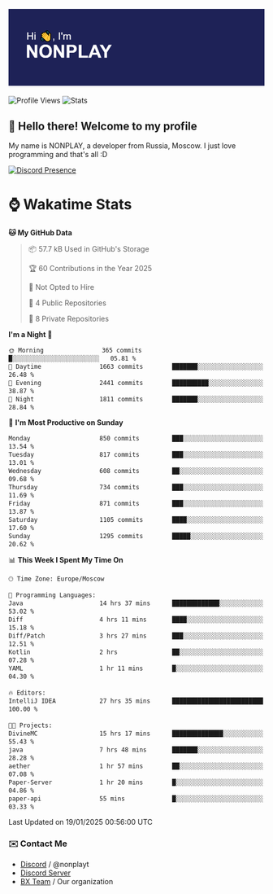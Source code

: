 ![Discord Presence](./header.png)
<br></br>
![Profile Views](https://komarev.com/ghpvc/?username=NONPLAYT&color=blue&style=for-the-badge)
![Stats](https://img.shields.io/badge/0%25-OPTIMIZED-orange?style=for-the-badge)


## :wave: Hello there! Welcome to my profile

My name is NONPLAY, a developer from Russia, Moscow. I just love programming and that's all :D

[![Discord Presence](https://lanyard.cnrad.dev/api/597087584090587177?showDisplayName=true)](https://discord.com/users/597087584090587177) 

# ⌚ Wakatime Stats

<!--START_SECTION:waka-->
**🐱 My GitHub Data** 

> 📦 57.7 kB Used in GitHub's Storage 
 > 
> 🏆 60 Contributions in the Year 2025
 > 
> 🚫 Not Opted to Hire
 > 
> 📜 4 Public Repositories 
 > 
> 🔑 8 Private Repositories 
 > 
**I'm a Night 🦉** 

```text
🌞 Morning                365 commits         █░░░░░░░░░░░░░░░░░░░░░░░░   05.81 % 
🌆 Daytime                1663 commits        ███████░░░░░░░░░░░░░░░░░░   26.48 % 
🌃 Evening                2441 commits        ██████████░░░░░░░░░░░░░░░   38.87 % 
🌙 Night                  1811 commits        ███████░░░░░░░░░░░░░░░░░░   28.84 % 
```
📅 **I'm Most Productive on Sunday** 

```text
Monday                   850 commits         ███░░░░░░░░░░░░░░░░░░░░░░   13.54 % 
Tuesday                  817 commits         ███░░░░░░░░░░░░░░░░░░░░░░   13.01 % 
Wednesday                608 commits         ██░░░░░░░░░░░░░░░░░░░░░░░   09.68 % 
Thursday                 734 commits         ███░░░░░░░░░░░░░░░░░░░░░░   11.69 % 
Friday                   871 commits         ███░░░░░░░░░░░░░░░░░░░░░░   13.87 % 
Saturday                 1105 commits        ████░░░░░░░░░░░░░░░░░░░░░   17.60 % 
Sunday                   1295 commits        █████░░░░░░░░░░░░░░░░░░░░   20.62 % 
```


📊 **This Week I Spent My Time On** 

```text
🕑︎ Time Zone: Europe/Moscow

💬 Programming Languages: 
Java                     14 hrs 37 mins      █████████████░░░░░░░░░░░░   53.02 % 
Diff                     4 hrs 11 mins       ████░░░░░░░░░░░░░░░░░░░░░   15.18 % 
Diff/Patch               3 hrs 27 mins       ███░░░░░░░░░░░░░░░░░░░░░░   12.51 % 
Kotlin                   2 hrs               ██░░░░░░░░░░░░░░░░░░░░░░░   07.28 % 
YAML                     1 hr 11 mins        █░░░░░░░░░░░░░░░░░░░░░░░░   04.30 % 

🔥 Editors: 
IntelliJ IDEA            27 hrs 35 mins      █████████████████████████   100.00 % 

🐱‍💻 Projects: 
DivineMC                 15 hrs 17 mins      ██████████████░░░░░░░░░░░   55.43 % 
java                     7 hrs 48 mins       ███████░░░░░░░░░░░░░░░░░░   28.28 % 
aether                   1 hr 57 mins        ██░░░░░░░░░░░░░░░░░░░░░░░   07.08 % 
Paper-Server             1 hr 20 mins        █░░░░░░░░░░░░░░░░░░░░░░░░   04.86 % 
paper-api                55 mins             █░░░░░░░░░░░░░░░░░░░░░░░░   03.33 % 
```


 Last Updated on 19/01/2025 00:56:00 UTC
<!--END_SECTION:waka-->

### ✉️ Contact Me

- [Discord](https://discord.com/users/597087584090587177) / @nonplayt
- [Discord Server](https://discord.gg/p7cxhw7E2M)
- [BX Team](https://github.com/BX-Team) / Our organization
